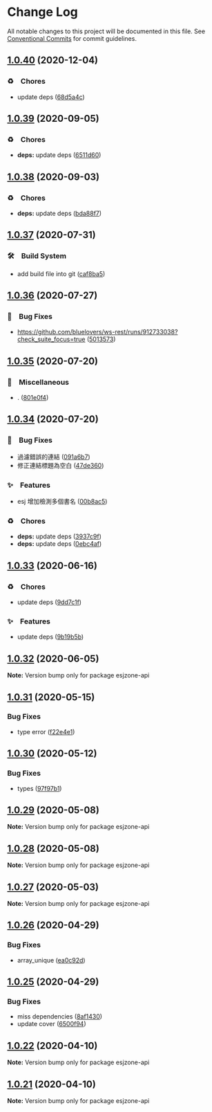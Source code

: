 # Change Log

All notable changes to this project will be documented in this file.
See [Conventional Commits](https://conventionalcommits.org) for commit guidelines.

## [1.0.40](https://github.com/bluelovers/ws-rest/compare/esjzone-api@1.0.39...esjzone-api@1.0.40) (2020-12-04)


### ♻️　Chores

* update deps ([68d5a4c](https://github.com/bluelovers/ws-rest/commit/68d5a4c1b9799d3028b645310b58f452dd7f5c03))





## [1.0.39](https://github.com/bluelovers/ws-rest/compare/esjzone-api@1.0.38...esjzone-api@1.0.39) (2020-09-05)


### ♻️　Chores

* **deps:** update deps ([6511d60](https://github.com/bluelovers/ws-rest/commit/6511d604823c48f1b7f2e83b5a6ea203bd285492))





## [1.0.38](https://github.com/bluelovers/ws-rest/compare/esjzone-api@1.0.37...esjzone-api@1.0.38) (2020-09-03)


### ♻️　Chores

* **deps:** update deps ([bda88f7](https://github.com/bluelovers/ws-rest/commit/bda88f7b9dd10e80929deb623e3f4941655e7c5b))





## [1.0.37](https://github.com/bluelovers/ws-rest/compare/esjzone-api@1.0.36...esjzone-api@1.0.37) (2020-07-31)


### 🛠　Build System

* add build file into git ([caf8ba5](https://github.com/bluelovers/ws-rest/commit/caf8ba5fc11fb02b76fa845cff137922378d6e46))





## [1.0.36](https://github.com/bluelovers/ws-rest/compare/esjzone-api@1.0.35...esjzone-api@1.0.36) (2020-07-27)


### 🐛　Bug Fixes

* https://github.com/bluelovers/ws-rest/runs/912733038?check_suite_focus=true ([5013573](https://github.com/bluelovers/ws-rest/commit/5013573e9f30ecbeaa862ae9458a938013e7ec2c))





## [1.0.35](https://github.com/bluelovers/ws-rest/compare/esjzone-api@1.0.34...esjzone-api@1.0.35) (2020-07-20)


### 🔖　Miscellaneous

* . ([801e0f4](https://github.com/bluelovers/ws-rest/commit/801e0f4ff7bd29c81e67934636f57e57d0d01c74))





## [1.0.34](https://github.com/bluelovers/ws-rest/compare/esjzone-api@1.0.33...esjzone-api@1.0.34) (2020-07-20)


### 🐛　Bug Fixes

* 過濾錯誤的連結 ([091a6b7](https://github.com/bluelovers/ws-rest/commit/091a6b7562b7483509612ca997b7d888ee470263))
* 修正連結標題為空白 ([47de360](https://github.com/bluelovers/ws-rest/commit/47de36085d865b57bcc3bed593b96ee2acbf98d1))


### ✨　Features

* esj 增加檢測多個書名 ([00b8ac5](https://github.com/bluelovers/ws-rest/commit/00b8ac5c9dc6f18d99cffecb90cb191c5502313d))


### ♻️　Chores

* **deps:** update deps ([3937c9f](https://github.com/bluelovers/ws-rest/commit/3937c9f90040c4804c841bcb40fbe90e9654a652))
* **deps:** update deps ([0ebc4af](https://github.com/bluelovers/ws-rest/commit/0ebc4af0fd3c2fa7f74dfdaf32be84d657c4209c))





## [1.0.33](https://github.com/bluelovers/ws-rest/compare/esjzone-api@1.0.32...esjzone-api@1.0.33) (2020-06-16)


### ♻️　Chores

*  update deps ([9dd7c1f](https://github.com/bluelovers/ws-rest/commit/9dd7c1fc5b40ac28a6f928c89dbf36be1add89c6))


### ✨　Features

*  update deps ([9b19b5b](https://github.com/bluelovers/ws-rest/commit/9b19b5bf40d40a9761fc01fe7daa630fcf4df1e8))





## [1.0.32](https://github.com/bluelovers/ws-rest/compare/esjzone-api@1.0.31...esjzone-api@1.0.32) (2020-06-05)

**Note:** Version bump only for package esjzone-api





## [1.0.31](https://github.com/bluelovers/ws-rest/compare/esjzone-api@1.0.30...esjzone-api@1.0.31) (2020-05-15)


### Bug Fixes

* type error ([f22e4e1](https://github.com/bluelovers/ws-rest/commit/f22e4e10b17b27a26188ed3c80e78bdf83425aec))





## [1.0.30](https://github.com/bluelovers/ws-rest/compare/esjzone-api@1.0.29...esjzone-api@1.0.30) (2020-05-12)


### Bug Fixes

* types ([97f97b1](https://github.com/bluelovers/ws-rest/commit/97f97b1ef461c1e46893b1d2df329782e0e9a8da))





## [1.0.29](https://github.com/bluelovers/ws-rest/compare/esjzone-api@1.0.28...esjzone-api@1.0.29) (2020-05-08)

**Note:** Version bump only for package esjzone-api





## [1.0.28](https://github.com/bluelovers/ws-rest/compare/esjzone-api@1.0.27...esjzone-api@1.0.28) (2020-05-08)

**Note:** Version bump only for package esjzone-api





## [1.0.27](https://github.com/bluelovers/ws-rest/compare/esjzone-api@1.0.26...esjzone-api@1.0.27) (2020-05-03)

**Note:** Version bump only for package esjzone-api





## [1.0.26](https://github.com/bluelovers/ws-rest/compare/esjzone-api@1.0.25...esjzone-api@1.0.26) (2020-04-29)


### Bug Fixes

* array_unique ([ea0c92d](https://github.com/bluelovers/ws-rest/commit/ea0c92d4cfc8c9c4fba96d8c5cebcb50a5a1c70b))





## [1.0.25](https://github.com/bluelovers/ws-rest/compare/esjzone-api@1.0.22...esjzone-api@1.0.25) (2020-04-29)


### Bug Fixes

* miss dependencies ([8af1430](https://github.com/bluelovers/ws-rest/commit/8af14306b07a9215252f1d643f40c1bd6814f406))
* update cover ([6500f94](https://github.com/bluelovers/ws-rest/commit/6500f9444a14ff3241aec2cb9b4366f1b504f55e))





## [1.0.22](https://github.com/bluelovers/ws-rest/compare/esjzone-api@1.0.21...esjzone-api@1.0.22) (2020-04-10)

**Note:** Version bump only for package esjzone-api





## [1.0.21](https://github.com/bluelovers/ws-rest/compare/esjzone-api@1.0.20...esjzone-api@1.0.21) (2020-04-10)

**Note:** Version bump only for package esjzone-api

